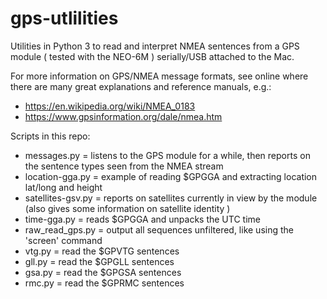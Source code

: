 # gps-utlilities

Utilities in Python 3 to read and interpret NMEA sentences from a GPS module ( tested with the NEO-6M ) serially/USB
attached to the Mac.

For more information on GPS/NMEA message formats, see online where there are many great explanations and reference manuals, e.g.:

- https://en.wikipedia.org/wiki/NMEA_0183
- https://www.gpsinformation.org/dale/nmea.htm


Scripts in this repo:

- messages.py       = listens to the GPS module for a while, then reports on the sentence types seen from the NMEA stream
- location-gga.py   = example of reading $GPGGA and extracting location lat/long and height
- satellites-gsv.py = reports on satellites currently in view by the module (also gives some information on satellite identity )
- time-gga.py       = reads $GPGGA and unpacks the UTC time
- raw_read_gps.py   = output all sequences unfiltered, like using the 'screen' command
- vtg.py            = read the $GPVTG sentences
- gll.py            = read the $GPGLL sentences
- gsa.py            = read the $GPGSA sentences
- rmc.py            = read the $GPRMC sentences


